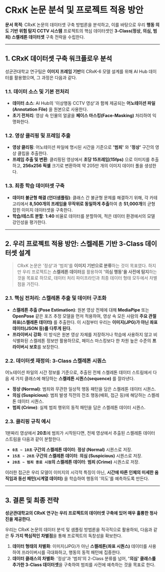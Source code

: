 # CRxK 논문 분석 및 프로젝트 적용 방안

**문서 목적**: CRxK 논문의 데이터셋 구축 방법론을 분석하고, 이를 바탕으로 우리 **행동 의도 기반 위험 탐지 CCTV 시스템** 프로젝트의 핵심 데이터셋인 **3-Class(정상, 의심, 범죄) 스켈레톤 데이터셋** 구축 전략을 수립한다.

---

## 1. CRxK 데이터셋 구축 워크플로우 분석

성균관대학교 연구팀은 **이미지 프레임 기반**의 CRxK-6 모델 설계를 위해 AI Hub 데이터를 활용했으며, 그 과정은 다음과 같다.

### 1.1. 데이터 소스 및 기본 전처리
- **데이터 소스**: AI Hub의 '이상행동 CCTV 영상'과 함께 제공되는 **어노테이션 파일(Annotation File)** 을 원본으로 사용한다.
- **초기 전처리**: 영상 속 인물의 얼굴을 **페이스 마스킹(Face-Masking)** 처리하여 익명화한다.

### 1.2. 영상 클리핑 및 프레임 추출
- **영상 클리핑**: 어노테이션 파일에 명시된 시간을 기준으로 **'범죄'** 와 **'정상'** 구간의 영상 클립을 추출한다.
- **프레임 추출 및 변환**: 클리핑된 영상에서 **초당 15프레임(15fps)** 으로 이미지를 추출하고, **256x256 픽셀** 크기로 변환하여 약 205만 개의 이미지 데이터 풀을 생성한다.

### 1.3. 최종 학습 데이터셋 구축
- **데이터 불균형 해결 (언더샘플링)**: 클래스 간 불균형 문제를 해결하기 위해, 각 카테고리에서 **8,500개의 프레임을 무작위로 동일하게 추출**하여 총 **51,000개**의 균형 잡힌 이미지 데이터셋을 구축한다.
- **학습/테스트 분할**: **1:40** 비율로 데이터를 분할하여, 적은 데이터 환경에서의 모델 강인성을 평가한다.

---

## 2. 우리 프로젝트 적용 방안: 스켈레톤 기반 3-Class 데이터셋 설계

> CRxK 논문은 '정상'과 '범죄'를 **이미지 기반으로 분류**하는 것이 목표였다. 하지만 우리 프로젝트는 **스켈레톤 데이터**를 활용하여 **'의심 행동'을 사전에 탐지**하는 것을 목표로 하므로, 데이터 처리 파이프라인과 최종 데이터 형태 모두에서 차별점을 가진다.

### 2.1. 핵심 전처리: 스켈레톤 추출 및 데이터 구조화
- **스켈레톤 추출 (Pose Estimation)**: 원본 영상 전체에 대해 **MediaPipe** 또는 **OpenPose** 같은 포즈 추정 모델을 먼저 적용하여, 영상 속 모든 사람의 **주요 관절 좌표(스켈레톤 데이터)** 를 추출한다. 이 시점부터 우리는 **이미지(JPG)가 아닌 좌표 데이터(JSON 등)를 다루게 된다.**
- **프라이버시 강화**: 이 방식은 원본 영상 자체를 저장하거나 학습에 사용하지 않고 비식별화된 스켈레톤 정보만 활용하므로, 페이스 마스킹보다 한 차원 높은 수준의 **프라이버시 보호**를 보장한다.

### 2.2. 데이터셋 재정의: 3-Class 스켈레톤 시퀀스
어노테이션 파일의 시간 정보를 기준으로, 추출된 전체 스켈레톤 데이터 스트림에서 다음 세 가지 클래스에 해당하는 **스켈레톤 시퀀스(sequence)** 를 잘라낸다.

- **정상 (Normal)**: 범죄와 무관한 일상적 행동 패턴을 담은 스켈레톤 데이터 시퀀스.
- **의심 (Suspicious)**: 범죄 발생 직전의 전조 행동(배회, 접근 등)에 해당하는 스켈레톤 데이터 시퀀스.
- **범죄 (Crime)**: 실제 범죄 행위의 동적 패턴을 담은 스켈레톤 데이터 시퀀스.

### 2.3. 클리핑 규칙 예시
1분짜리 영상에서 **20초**에 범죄가 시작된다면, 전체 영상에서 추출된 스켈레톤 데이터 스트림을 다음과 같이 분할한다.

- **`0초 ~ 10초` 구간의 스켈레톤 데이터**: **정상 (Normal)** 시퀀스로 저장.
- **`15초 ~ 20초` 구간의 스켈레톤 데이터**: **의심 (Suspicious)** 시퀀스로 저장.
- **`20초 ~ 범죄 종료 시점`의 스켈레톤 데이터**: **범죄 (Crime)** 시퀀스로 저장.

이러한 접근은 우리 모델이 이미지의 시각적 특징이 아닌, **시간에 따른 인체의 미세한 움직임과 동선 패턴(시계열 데이터)** 을 학습하여 행동의 '의도'를 예측하도록 만든다.

---

## 3. 결론 및 최종 전략

**성균관대학교의 CRxK 연구는 우리 프로젝트의 데이터셋 구축에 있어 매우 훌륭한 청사진을 제공한다.**

우리는 CRxK 논문의 데이터 분석 및 샘플링 방법론을 적극적으로 활용하되, 다음과 같은 **두 가지 핵심적인 차별점**을 통해 프로젝트의 독창성을 확보한다.

1.  **데이터 형태의 차별화**: 이미지(JPG)가 아닌 **스켈레톤(좌표 시퀀스)** 데이터를 사용하여 프라이버시를 극대화하고, 행동의 동적 패턴에 집중한다.
2.  **데이터 클래스의 차별화**: '정상'과 '범죄'의 2-Class 분류를 넘어, **'의심' 클래스를 추가한 3-Class 데이터셋**을 구축하여 범죄를 사전에 예측하는 것을 목표로 한다.
